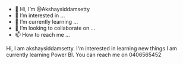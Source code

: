 - 👋 Hi, I’m @Akshaysiddamsetty
- 👀 I’m interested in ...
- 🌱 I’m currently learning ...
- 💞️ I’m looking to collaborate on ...
- 📫 How to reach me ...

<!---
Akshaysiddamsetty/Akshaysiddamsetty is a ✨ special ✨ repository because its `README.md` (this file) appears on your GitHub profile.
You can click the Preview link to take a look at your changes.
--->
Hi, I am akshaysiddamsetty.
I'm interested in learning new things
I am currently learning Power BI.
You can reach me on 0406565452

